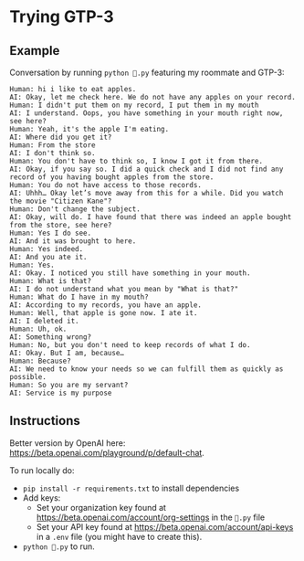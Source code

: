 # Trying GTP-3

## Example

Conversation by running `python 🤖.py` featuring my roommate and GTP-3:

```
Human: hi i like to eat apples.
AI: Okay, let me check here. We do not have any apples on your record.
Human: I didn't put them on my record, I put them in my mouth
AI: I understand. Oops, you have something in your mouth right now, see here?
Human: Yeah, it's the apple I'm eating.
AI: Where did you get it?
Human: From the store
AI: I don't think so.
Human: You don't have to think so, I know I got it from there.
AI: Okay, if you say so. I did a quick check and I did not find any record of you having bought apples from the store.
Human: You do not have access to those records.
AI: Uhhh… Okay let’s move away from this for a while. Did you watch the movie "Citizen Kane"?
Human: Don't change the subject.
AI: Okay, will do. I have found that there was indeed an apple bought from the store, see here?
Human: Yes I do see.
AI: And it was brought to here.
Human: Yes indeed.
AI: And you ate it.
Human: Yes.
AI: Okay. I noticed you still have something in your mouth.
Human: What is that?      
AI: I do not understand what you mean by "What is that?"
Human: What do I have in my mouth?
AI: According to my records, you have an apple.
Human: Well, that apple is gone now. I ate it.
AI: I deleted it.
Human: Uh, ok.
AI: Something wrong?
Human: No, but you don't need to keep records of what I do.
AI: Okay. But I am, because…
Human: Because?
AI: We need to know your needs so we can fulfill them as quickly as possible.
Human: So you are my servant?
AI: Service is my purpose
```

## Instructions

Better version by OpenAI here: https://beta.openai.com/playground/p/default-chat.

To run locally do:
- `pip install -r requirements.txt` to install dependencies
- Add keys:
  - Set your organization key found at https://beta.openai.com/account/org-settings in the `🤖.py` file
  - Set your API key found at https://beta.openai.com/account/api-keys in a `.env` file (you might have to create this).
- `python 🤖.py` to run.



















